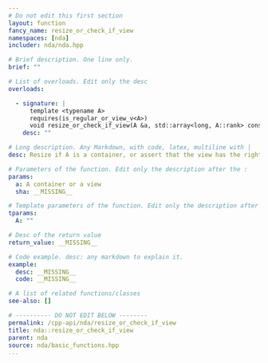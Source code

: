 ```yaml
---
# Do not edit this first section
layout: function
fancy_name: resize_or_check_if_view
namespaces: [nda]
includer: nda/nda.hpp

# Brief description. One line only.
brief: ""

# List of overloads. Edit only the desc
overloads:

  - signature: |
      template <typename A>
      requires(is_regular_or_view_v<A>)
      void resize_or_check_if_view(A &a, std::array<long, A::rank> const &sha)
    desc: ""

# Long description. Any Markdown, with code, latex, multiline with |
desc: Resize if A is a container, or assert that the view has the right dimension if A is view

# Parameters of the function. Edit only the description after the :
params:
  a: A container or a view
  sha: __MISSING__

# Template parameters of the function. Edit only the description after the :
tparams:
  A: ""

# Desc of the return value
return_value: __MISSING__

# Code example. desc: any markdown to explain it.
example:
  desc: __MISSING__
  code: __MISSING__

# A list of related functions/classes
see-also: []

# ---------- DO NOT EDIT BELOW --------
permalink: /cpp-api/nda/resize_or_check_if_view
title: nda::resize_or_check_if_view
parent: nda
source: nda/basic_functions.hpp
...
```


